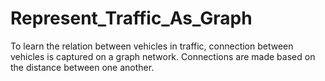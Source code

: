 # Represent_Traffic_As_Graph
To learn the relation between vehicles in traffic, connection between vehicles is captured on a graph network. 
Connections are made based on the distance between one another.
